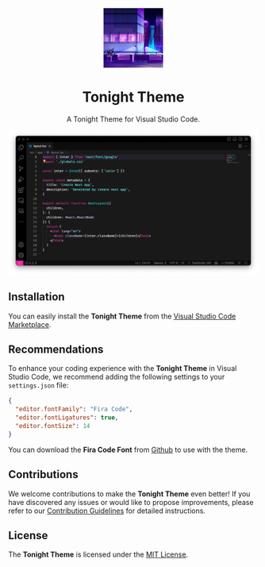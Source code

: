 <div align="center">
  <img src="./icon.png" width="120" alt="Tonight Theme Logo" />
  <h1 align="center">Tonight Theme</h1>
  <p>A Tonight Theme for Visual Studio Code.</p>
  <img src="./public/tonight-vscode-theme-preview.png" alt="Tonight Theme in Visual Studio Code" />
</div>

## Installation

You can easily install the **Tonight Theme** from the [Visual Studio Code Marketplace](https://marketplace.visualstudio.com/items?itemName=thisisclick.tonight-vscode-theme).

## Recommendations

To enhance your coding experience with the **Tonight Theme** in Visual Studio Code, we recommend adding the following settings to your `settings.json` file:

```json
{
  "editor.fontFamily": "Fira Code",
  "editor.fontLigatures": true,
  "editor.fontSize": 14
}
```

You can download the **Fira Code Font** from [Github](https://github.com/tonsky/FiraCode) to use with the theme.

## Contributions

We welcome contributions to make the **Tonight Theme** even better! If you have discovered any issues or would like to propose improvements, please refer to our [Contribution Guidelines](CONTRIBUTING.md) for detailed instructions.

## License

The **Tonight Theme** is licensed under the [MIT License](LICENSE).
